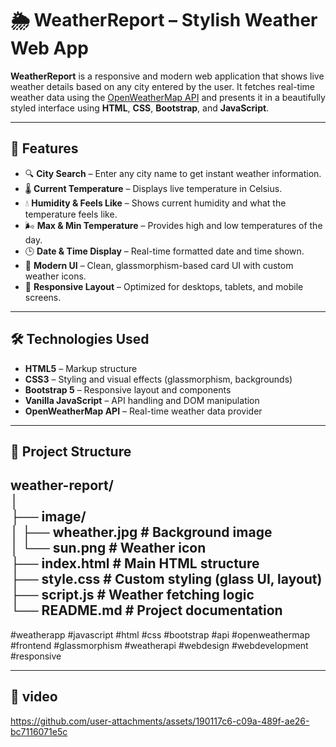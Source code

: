 # 🌦️ WeatherReport – Stylish Weather Web App

**WeatherReport** is a responsive and modern web application that shows live weather details based on any city entered by the user. It fetches real-time weather data using the [OpenWeatherMap API](https://openweathermap.org/api) and presents it in a beautifully styled interface using **HTML**, **CSS**, **Bootstrap**, and **JavaScript**.

---

## 📌 Features

- 🔍 **City Search** – Enter any city name to get instant weather information.
- 🌡️ **Current Temperature** – Displays live temperature in Celsius.
- 💧 **Humidity & Feels Like** – Shows current humidity and what the temperature feels like.
- 🌬️ **Max & Min Temperature** – Provides high and low temperatures of the day.
- 🕒 **Date & Time Display** – Real-time formatted date and time shown.
- 🌇 **Modern UI** – Clean, glassmorphism-based card UI with custom weather icons.
- 📱 **Responsive Layout** – Optimized for desktops, tablets, and mobile screens.

---

## 🛠️ Technologies Used

- **HTML5** – Markup structure
- **CSS3** – Styling and visual effects (glassmorphism, backgrounds)
- **Bootstrap 5** – Responsive layout and components
- **Vanilla JavaScript** – API handling and DOM manipulation
- **OpenWeatherMap API** – Real-time weather data provider

---

## 📁 Project Structure
weather-report/  <br/>
│                            <br/>
├── image/      <br/>
│   ├── wheather.jpg        # Background image   <br/>
│   └── sun.png             # Weather icon          <br/>
├── index.html              # Main HTML structure  <br/>
├── style.css               # Custom styling (glass UI, layout)  <br/>
├── script.js               # Weather fetching logic   <br/>
└── README.md               # Project documentation   <br/>
---


#weatherapp #javascript #html #css #bootstrap #api #openweathermap #frontend #glassmorphism #weatherapi #webdesign #webdevelopment #responsive

---

## 🎥 video

https://github.com/user-attachments/assets/190117c6-c09a-489f-ae26-bc7116071e5c

